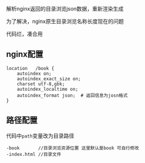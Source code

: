 解析nginx返回的目录浏览json数据，重新渲染生成

为了解决，nginx原生目录浏览名称长度现在的问题

代码烂，凑合用

## nginx配置

```
location   /book {
    autoindex on;
    autoindex_exact_size on;
    charset utf-8,gbk;
    autoindex_localtime on;
    autoindex_format json;  # 返回信息为josn格式
}
```

## 路径配置

代码中`path`变量改为目录路径

```
-book       //目录浏览资源位置 这里默认是book 可自行修改
-index.html //目录文件
```

